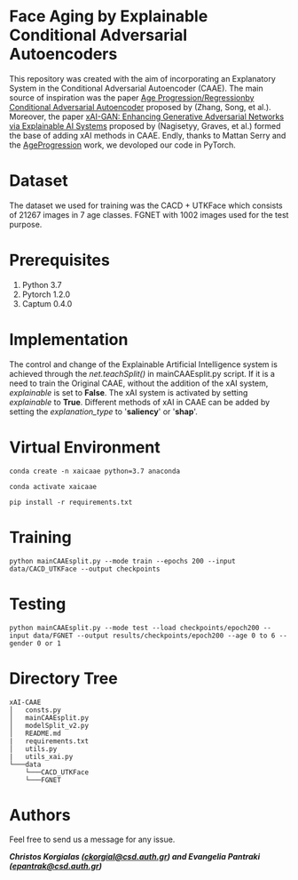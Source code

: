 # Face Aging by Explainable Conditional Adversarial Autoencoders

This repository was created with the aim of incorporating an Explanatory System in the Conditional Adversarial Autoencoder (CAAE). The main source of inspiration was the paper [Age Progression/Regressionby Conditional Adversarial Autoencoder](https://openaccess.thecvf.com/content_cvpr_2017/html/Zhang_Age_ProgressionRegression_by_CVPR_2017_paper.html) proposed by (Zhang, Song, et al.). Moreover, the paper [xAI-GAN: Enhancing Generative Adversarial Networks via Explainable AI Systems](https://arxiv.org/abs/2002.10438) proposed by (Nagisetyy, Graves, et al.) formed the base of adding xAI methods in CAAE. Endly, thanks to Mattan Serry and the [AgeProgression](https://github.com/mattans/AgeProgression) work, we devoloped our code in PyTorch.

# Dataset

The dataset we used for training was the CACD + UTKFace which consists of 21267 images in 7 age classes. FGNET with 1002 images used for the test purpose.
# Prerequisites

1. Python 3.7
2. Pytorch 1.2.0
3. Captum 0.4.0

# Implementation

The control and change of the Explainable Artificial Intelligence system is achieved through the *net.teachSplit()* in mainCAAEsplit.py script. If it is a need to train the Original CAAE, without the addition of the xAI system, *explainable* is set to **False**. The xAI system is activated by setting *explainable* to **True**. Different methods of xAI in CAAE can be added by setting the *explanation_type* to '**saliency**' or '**shap**'.

# Virtual Environment

```shell
conda create -n xaicaae python=3.7 anaconda
```

```shell
conda activate xaicaae
```

```shell
pip install -r requirements.txt
```

# Training

```shell
python mainCAAEsplit.py --mode train --epochs 200 --input data/CACD_UTKFace --output checkpoints
```
# Testing 

```shell
python mainCAAEsplit.py --mode test --load checkpoints/epoch200 --input data/FGNET --output results/checkpoints/epoch200 --age 0 to 6 --gender 0 or 1
```

# Directory Tree
```
xAI-CAAE   
│   consts.py  
│   mainCAAEsplit.py  
│   modelSplit_v2.py   
│   README.md
|   requirements.txt
│   utils.py
|   utils_xai.py
└───data
    └───CACD_UTKFace
    └───FGNET
```

# Authors
Feel free to send us a message for any issue.

***Christos Korgialas (ckorgial@csd.auth.gr) and Evangelia Pantraki (epantrak@csd.auth.gr)***



